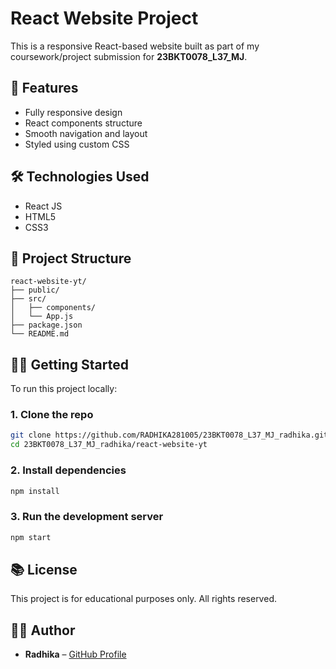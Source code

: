 # React Website Project

This is a responsive React-based website built as part of my coursework/project submission for **23BKT0078_L37_MJ**.

## 🚀 Features

- Fully responsive design
- React components structure
- Smooth navigation and layout
- Styled using custom CSS

## 🛠️ Technologies Used

- React JS
- HTML5
- CSS3

## 📁 Project Structure

```
react-website-yt/
├── public/
├── src/
│   ├── components/
│   └── App.js
├── package.json
└── README.md
```

## 🧑‍💻 Getting Started

To run this project locally:

### 1. Clone the repo

```bash
git clone https://github.com/RADHIKA281005/23BKT0078_L37_MJ_radhika.git
cd 23BKT0078_L37_MJ_radhika/react-website-yt
```

### 2. Install dependencies

```bash
npm install
```

### 3. Run the development server

```bash
npm start
```

## 📚 License

This project is for educational purposes only. All rights reserved.

## 🙋‍♀️ Author

- **Radhika** – [GitHub Profile](https://github.com/RADHIKA281005)
